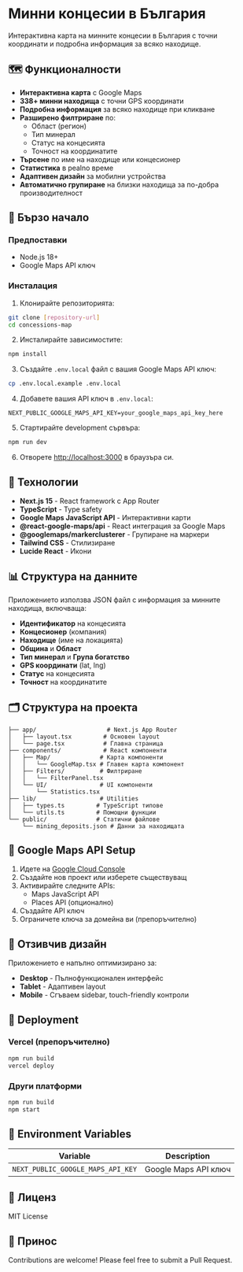# Минни концесии в България

Интерактивна карта на минните концесии в България с точни координати и подробна информация за всяко находище.

## 🗺️ Функционалности

- **Интерактивна карта** с Google Maps
- **338+ минни находища** с точни GPS координати
- **Подробна информация** за всяко находище при кликване
- **Разширено филтриране** по:
  - Област (регион)
  - Тип минерал
  - Статус на концесията
  - Точност на координатите
- **Търсене** по име на находище или концесионер
- **Статистика** в реalno време
- **Адаптивен дизайн** за мобилни устройства
- **Автоматично групиране** на близки находища за по-добра производителност

## 🚀 Бързо начало

### Предпоставки

- Node.js 18+ 
- Google Maps API ключ

### Инсталация

1. Клонирайте репозиторията:
```bash
git clone [repository-url]
cd concessions-map
```

2. Инсталирайте зависимостите:
```bash
npm install
```

3. Създайте `.env.local` файл с вашия Google Maps API ключ:
```bash
cp .env.local.example .env.local
```

4. Добавете вашия API ключ в `.env.local`:
```
NEXT_PUBLIC_GOOGLE_MAPS_API_KEY=your_google_maps_api_key_here
```

5. Стартирайте development сървъра:
```bash
npm run dev
```

6. Отворете [http://localhost:3000](http://localhost:3000) в браузъра си.

## 🔧 Технологии

- **Next.js 15** - React framework с App Router
- **TypeScript** - Type safety
- **Google Maps JavaScript API** - Интерактивни карти
- **@react-google-maps/api** - React интеграция за Google Maps
- **@googlemaps/markerclusterer** - Групиране на маркери
- **Tailwind CSS** - Стилизиране
- **Lucide React** - Икони

## 📊 Структура на данните

Приложението използва JSON файл с информация за минните находища, включваща:

- **Идентификатор** на концесията
- **Концесионер** (компания)
- **Находище** (име на локацията)
- **Община** и **Област**
- **Тип минерал** и **Група богатство**
- **GPS координати** (lat, lng)
- **Статус** на концесията
- **Точност** на координатите

## 🗂️ Структура на проекта

```
├── app/                    # Next.js App Router
│   ├── layout.tsx         # Основен layout
│   └── page.tsx           # Главна страница
├── components/            # React компоненти
│   ├── Map/              # Карта компоненти
│   │   └── GoogleMap.tsx # Главен карта компонент
│   ├── Filters/          # Филтриране
│   │   └── FilterPanel.tsx
│   └── UI/               # UI компоненти
│       └── Statistics.tsx
├── lib/                  # Utilities
│   ├── types.ts         # TypeScript типове
│   └── utils.ts         # Помощни функции
└── public/              # Статични файлове
    └── mining_deposits.json # Данни за находищата
```

## 🔑 Google Maps API Setup

1. Идете на [Google Cloud Console](https://console.cloud.google.com/)
2. Създайте нов проект или изберете съществуващ
3. Активирайте следните APIs:
   - Maps JavaScript API
   - Places API (опционално)
4. Създайте API ключ
5. Ограничете ключа за домейна ви (препоръчително)

## 📱 Отзивчив дизайн

Приложението е напълно оптимизирано за:
- **Desktop** - Пълнофункционален интерфейс
- **Tablet** - Адаптивен layout
- **Mobile** - Сгъваем sidebar, touch-friendly контроли

## 🚀 Deployment

### Vercel (препоръчително)

```bash
npm run build
vercel deploy
```

### Други платформи

```bash
npm run build
npm start
```

## 🔧 Environment Variables

| Variable | Description |
|----------|-------------|
| `NEXT_PUBLIC_GOOGLE_MAPS_API_KEY` | Google Maps API ключ |

## 📄 Лиценз

MIT License

## 🤝 Принос

Contributions are welcome! Please feel free to submit a Pull Request.
